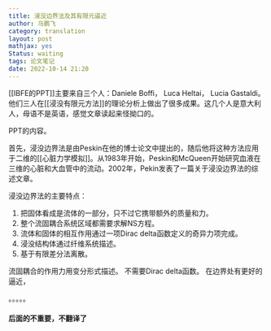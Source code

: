 ```yaml
---
title: 浸没边界法及其有限元逼近
author: 马鹏飞
category: translation
layout: post
mathjax: yes
Status: waiting
tags: 论文笔记
date: 2022-10-14 21:20
---
```


[[IBFE的PPT]]主要来自三个人：Daniele Boffi， Luca Heltai， Lucia Gastaldi。他们三人在[[浸没有限元方法]]的理论分析上做出了很多成果。这几个人是意大利人，母语不是英语，感觉文章读起来怪拗口的。


PPT的内容。

首先，浸没边界法是由Peskin在他的博士论文中提出的，随后他将这种方法应用于二维的[[心脏力学模拟]]。从1983年开始，Peskin和McQueen开始研究血液在三维的心脏和大血管中的流动。2002年，Pekin发表了一篇关于浸没边界法的综述文章。

浸没边界法的主要特点：
1. 把固体看成是流体的一部分，只不过它携带额外的质量和力。
2. 整个流固耦合系统区域都需要求解NS方程。
3. 流体和固体的相互作用通过一项Dirac delta函数定义的奇异力项完成。
4. 浸没结构体通过纤维系统描述。
5. 基于有限差分法离散。

流固耦合的作用力用变分形式描述。
不需要Dirac delta函数。
在边界处有更好的逼近，

。。。。。

#### 后面的不重要，不翻译了





[^1]:Flow patterns around heart valves: a digital computer method for solving the equations of motion <PhD Thesis, 1972>
[^2]:Numerical analysis of blood flow in the heart <J. Comput. Phys., 1977>